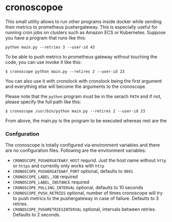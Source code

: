 # cronoscopoe
This small utility allows to run other programs inside docker while sending their metrics to prometheus pushergateway. This is especially useful for running cron jobs on clusters such as Amazon ECS or Kubernetes. Suppose you have a program that runs like this:

```
python main.py --retries 3 --user-id 43
```

To be able to push metrics to prometheus gateway without touching the code, you can use invoke it like this:

```
$ cronoscope python main.py --retires 2 --user-id 23
```

You can also use it with cronolock with cronolock being the first argument and everything else will become the arguments to the cronoscope.

Please note that the `python` program must be in the serach `PATH` and if not, please specify the full path like this:

```
$ cronoscope /usr/bin/python main.py --retires 2 --user-id 23

```

From above, the main.py is the program to be executed whereas rest are the 

### Confguration
The cronoscope is totally configured via environment variables and there are no configuration files. Following are the environment variables:

* `CRONOSCOPE_PUSHERGATEWAY_HOST` requrid. Just the host name without `http` or `https` and currently only works with `http` 
* `CRONOSCOPE_PUSHERGATEWAY_PORT` optional, defaults to `9091`
* `CRONOSCOPE_LABEL_JOB` required 
* `CRONOSCOPE_LABEL_INSTANCE` required
* `CRONOSCOPE_POLLING_INTERVAL`  optional, defaults to 10 seconds
* `CRONOSCOPE_PUSH_RETRIES` optional, number of times cronoscope will try to push metrics to the pushergateway in case of failure. Defaults to 3 retries.
* `CRONOSCOPE_PUSHRETRIESINTERVAL` optional, intervals between retries. Defaults to 2 seconds.